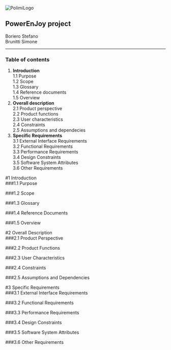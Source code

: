 ![PolimiLogo](https://upload.wikimedia.org/wikipedia/it/b/be/Logo_Politecnico_Milano.png "Polimi")  

**PowerEnJoy project**  
---

Boriero Stefano  
Brunitti Simone  
********
<p style="page-break-before:always;"></p>

### Table of contents  ###
1. **Introduction**  
  1.1 Purpose  
	1.2 Scope  
	1.3 Glossary  
	1.4 Reference documents  
	1.5 Overview  
2. **Overall description**  
	2.1 Product perspective  
	2.2 Product functions  
	2.3 User characteristics  
	2.4 Constraints  
	2.5 Assumptions and dependecies  
3. **Specific Requirements**  
  3.1 External Interface Requirements  
  3.2 Functional Requirements  
  3.3 Performance Requirements  
  3.4 Design Constraints  
  3.5 Software System Attributes  
  3.6 Other Requirements  

<p style="page-break-before:always;"></p>

#1 Introduction   
###1.1 Purpose  



###1.2 Scope  


###1.3 Glossary  


###1.4 Reference Documents  



###1.5 Overview  


#2 Overall Description  
###2.1 Product Perspective   


###2.2 Product Functions  


###2.3 User Characteristics  


###2.4 Constraints  


###2.5 Assumptions and Dependencies  


#3 Specific Requirements  
###3.1 External Interface Requirements   


###3.2 Functional Requirements  


###3.3 Performance Requirements  


###3.4 Design Constraints  


###3.5 Software System Attributes  


###3.6 Other Requirements  



